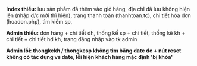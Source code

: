 **Index thiếu:**  lưu sản phẩm đã thêm vào giỏ hàng, 
        địa chỉ đã lưu không hiện lên (nhập d/c mới thì hiện), 
        trang thanh toán (thanhtoan.tc), 
        chi tiết hóa đơn (hoadon.php),
        tìm kiếm sp, 
        
**Admin thiếu:** đơn hàng + chi tiết dh,
             thống kế sp + chi tiết,
             thống kê kh + chi tiết + chi tiết hd kh,
             trang đăng nhập vào tk admin

****Admin lỗi:** thongkekh / thongkesp không tìm bằng date dc + nút reset không có tác dụng vs date, lỗi hiện khách hàng mặc định 'bị khóa'**



            
            
